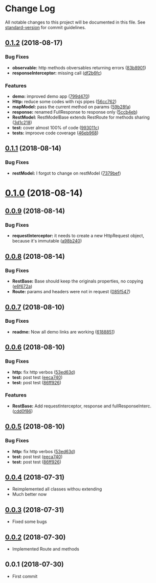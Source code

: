# Change Log

All notable changes to this project will be documented in this file. See [standard-version](https://github.com/conventional-changelog/standard-version) for commit guidelines.

<a name="0.1.2"></a>
## [0.1.2](https://github.com/rosostolato/ngx-restmodel/compare/v0.1.1...v0.1.2) (2018-08-17)


### Bug Fixes

* **observable:** http methods obversables returning errors ([83b8901](https://github.com/rosostolato/ngx-restmodel/commit/83b8901))
* **responseInterceptor:** missing call ([df2b6fc](https://github.com/rosostolato/ngx-restmodel/commit/df2b6fc))


### Features

* **demo:** improved demo app ([799d470](https://github.com/rosostolato/ngx-restmodel/commit/799d470))
* **Http:** reduce some codes with rxjs pipes ([56cc762](https://github.com/rosostolato/ngx-restmodel/commit/56cc762))
* **mapModel:** pass the current method on params ([59b28fa](https://github.com/rosostolato/ngx-restmodel/commit/59b28fa))
* **response:** renamed FullResponse to response only ([5ccb4eb](https://github.com/rosostolato/ngx-restmodel/commit/5ccb4eb))
* **RestModel:** RestModelBase extends RestRoute for methods sharing ([3d1c218](https://github.com/rosostolato/ngx-restmodel/commit/3d1c218))
* **test:** cover almost 100% of code ([993011c](https://github.com/rosostolato/ngx-restmodel/commit/993011c))
* **tests:** improove code coverage ([46eb968](https://github.com/rosostolato/ngx-restmodel/commit/46eb968))



<a name="0.1.1"></a>
## [0.1.1](https://github.com/rosostolato/ngx-restmodel/compare/v0.1.0...v0.1.1) (2018-08-14)


### Bug Fixes

* **restModel:** I forgot to change on restModel ([7379bef](https://github.com/rosostolato/ngx-restmodel/commit/7379bef))



<a name="0.1.0"></a>
# [0.1.0](https://github.com/rosostolato/ngx-restmodel/compare/v0.0.9...v0.1.0) (2018-08-14)



<a name="0.0.9"></a>
## [0.0.9](https://github.com/rosostolato/ngx-restmodel/compare/v0.0.8...v0.0.9) (2018-08-14)


### Bug Fixes

* **requestInterceptor:** it needs to create a new HttpRequest object, because it's immutable ([a98b240](https://github.com/rosostolato/ngx-restmodel/commit/a98b240))



<a name="0.0.8"></a>
## [0.0.8](https://github.com/rosostolato/ngx-restmodel/compare/v0.0.7...v0.0.8) (2018-08-14)


### Bug Fixes

* **RestBase:** Base should keep the originals properties, no copying ([e6f672a](https://github.com/rosostolato/ngx-restmodel/commit/e6f672a))
* **Route:** params and headers were not in request ([085f547](https://github.com/rosostolato/ngx-restmodel/commit/085f547))



<a name="0.0.7"></a>
## [0.0.7](https://github.com/rosostolato/ngx-restmodel/compare/v0.0.6...v0.0.7) (2018-08-10)


### Bug Fixes

* **readme:** Now all demo links are working ([6188851](https://github.com/rosostolato/ngx-restmodel/commit/6188851))



<a name="0.0.6"></a>
## [0.0.6](https://github.com/rosostolato/ngx-restmodel/compare/v0.0.4...v0.0.6) (2018-08-10)


### Bug Fixes

* **http:** fix http verbos ([53ed63d](https://github.com/rosostolato/ngx-restmodel/commit/53ed63d))
* **test:** post test ([eeca740](https://github.com/rosostolato/ngx-restmodel/commit/eeca740))
* **test:** post test ([86ff926](https://github.com/rosostolato/ngx-restmodel/commit/86ff926))


### Features

* **RestBase:** Add requestInterceptor, response and fullResponseInterc. ([cdd0f86](https://github.com/rosostolato/ngx-restmodel/commit/cdd0f86))



<a name="0.0.5"></a>
## [0.0.5](https://github.com/rosostolato/ngx-restmodel/compare/v0.0.4...v0.0.5) (2018-08-10)


### Bug Fixes

* **http:** fix http verbos ([53ed63d](https://github.com/rosostolato/ngx-restmodel/commit/53ed63d))
* **test:** post test ([eeca740](https://github.com/rosostolato/ngx-restmodel/commit/eeca740))
* **test:** post test ([86ff926](https://github.com/rosostolato/ngx-restmodel/commit/86ff926))



<a name="0.0.4"></a>
## [0.0.4](https://github.com/rosostolato/ngx-restmodel/compare/v0.0.3...v0.0.4) (2018-07-31)
- Reimplemented all classes withou extending
- Much better now


<a name="0.0.3"></a>
## [0.0.3](https://github.com/rosostolato/ngx-restmodel/compare/v0.0.2...v0.0.3) (2018-07-31)
- Fixed some bugs



<a name="0.0.2"></a>
## [0.0.2](https://github.com/rosostolato/ngx-restmodel/compare/v0.0.1...v0.0.2) (2018-07-30)
- Implemented Route and methods



<a name="0.0.1"></a>
## 0.0.1 (2018-07-30)
- First commit
